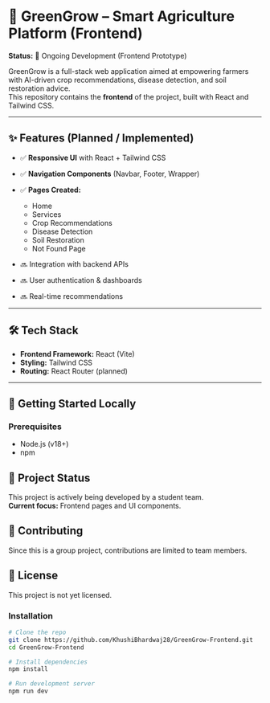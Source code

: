 # 🌱 GreenGrow – Smart Agriculture Platform (Frontend)

**Status:** 🚧 Ongoing Development (Frontend Prototype)

GreenGrow is a full-stack web application aimed at empowering farmers with AI-driven crop recommendations, disease detection, and soil restoration advice.  
This repository contains the **frontend** of the project, built with React and Tailwind CSS.  

---

## ✨ Features (Planned / Implemented)

- ✅ **Responsive UI** with React + Tailwind CSS  
- ✅ **Navigation Components** (Navbar, Footer, Wrapper)  
- ✅ **Pages Created:**
  - Home  
  - Services  
  - Crop Recommendations  
  - Disease Detection  
  - Soil Restoration  
  - Not Found Page  

- 🔜 Integration with backend APIs  
- 🔜 User authentication & dashboards  
- 🔜 Real-time recommendations  

---

## 🛠️ Tech Stack

- **Frontend Framework:** React (Vite)  
- **Styling:** Tailwind CSS  
- **Routing:** React Router (planned)  

---

## 🚀 Getting Started Locally

### Prerequisites
- Node.js (v18+)
- npm

## 📌 Project Status
This project is actively being developed by a student team.  
**Current focus:** Frontend pages and UI components.

## 🤝 Contributing
Since this is a group project, contributions are limited to team members.

## 📜 License
This project is not yet licensed.

### Installation
```bash
# Clone the repo
git clone https://github.com/KhushiBhardwaj28/GreenGrow-Frontend.git
cd GreenGrow-Frontend

# Install dependencies
npm install

# Run development server
npm run dev



